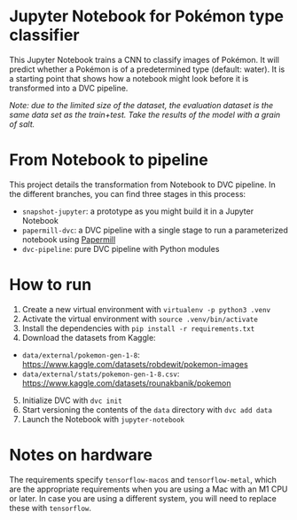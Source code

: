 # Jupyter Notebook for Pokémon type classifier 

This Jupyter Notebook trains a CNN to classify images of Pokémon. It will
predict whether a Pokémon is of a predetermined type (default: water). It is a
starting point that shows how a notebook might look before it is transformed
into a DVC pipeline.

_Note: due to the limited size of the dataset, the evaluation dataset is the
same data set as the train+test. Take the results of the model with a grain of
salt._

# From Notebook to pipeline

This project details the transformation from Notebook to DVC pipeline. In the
different branches, you can find three stages in this process:

- `snapshot-jupyter`: a prototype as you might build it in a Jupyter Notebook
- `papermill-dvc`: a DVC pipeline with a single stage to run a parameterized
  notebook using [Papermill](https://papermill.readthedocs.io/)
- `dvc-pipeline`: pure DVC pipeline with Python modules

# How to run

1. Create a new virtual environment with `virtualenv -p python3 .venv`
2. Activate the virtual environment with `source .venv/bin/activate`
3. Install the dependencies with `pip install -r requirements.txt`
4. Download the datasets from Kaggle:
  - `data/external/pokemon-gen-1-8`:
    https://www.kaggle.com/datasets/robdewit/pokemon-images
  - `data/external/stats/pokemon-gen-1-8.csv`:
    https://www.kaggle.com/datasets/rounakbanik/pokemon
5. Initialize DVC with `dvc init`
6. Start versioning the contents of the `data` directory with `dvc add data`
7. Launch the Notebook with `jupyter-notebook`

# Notes on hardware

The requirements specify `tensorflow-macos` and `tensorflow-metal`, which are
the appropriate requirements when you are using a Mac with an M1 CPU or later.
In case you are using a different system, you will need to replace these with
`tensorflow`.


